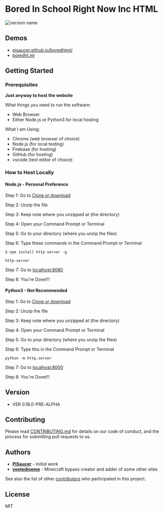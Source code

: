 
# Bored In School Right Now Inc HTML

![version name](https://img.shields.io/badge/version-VER%200.19.0--PRE--ALPHA-blue)

## Demos
- [pisaucer.github.io/boredhtml/](https://pisaucer.github.io/boredhtml/)
- [boredht.ml](https://boredht.ml/)

## Getting Started

### Prerequisites

**Just anyway to host the website**

What things you need to run the software:

- Web Browser
- Either Node.js or Python3 for local hosting

What I am Using:

- Chrome (web browser of choice)
- Node.js (for local testing)
- Firebase (for hosting)
- GitHub (for hosting)
- vscode (text editor of choice)

### How to Host Locally

#### Node.js - Personal Preference

Step 1: Go to [Clone or download](https://github.com/PiSaucer/boredhtml/archive/master.zip)

Step 2: Unzip the file

Step 3: Keep note where you unzipped at (the directory)

Step 4: Open your Command Prompt or Terminal

Step 5: Go to your directory (where you unzip the files)

Step 6: Type these commands in the Command Prompt or Terminal

```
$ npm install http-server -g

http-server
```

Step 7: Go to [localhost:8080](localhost:8080)

Step 8: You're Done!!!


#### Python3 - Not Recommended 

Step 1: Go to [Clone or download](https://github.com/PiSaucer/boredhtml/archive/master.zip)

Step 2: Unzip the file

Step 3: Keep note where you unzipped at (the directory)

Step 4: Open your Command Prompt or Terminal

Step 5: Go to your directory (where you unzip the files)

Step 6: Type this in the Command Prompt or Terminal

```
python -m http.server
```

Step 7: Go to [localhost:8000](localhost:8000)

Step 8: You're Done!!!


## Version
- VER 0.18.0-PRE-ALPHA

## Contributing

Please read [CONTRIBUTING.md](CONTRIBUTING.md) for details on our code of conduct, and the process for submitting pull requests to us.

## Authors

- **[PiSaucer](https://github.com/PiSaucer)** - *Initial work*
- **[yeetedmeme](https://github.com/yeetedmeme)** - Minecraft bypass creator and adder of some other sites

See also the list of other [contributors](https://github.com/PiSaucer/boredhtml/contributors) who participated in this project.

## License

MIT
